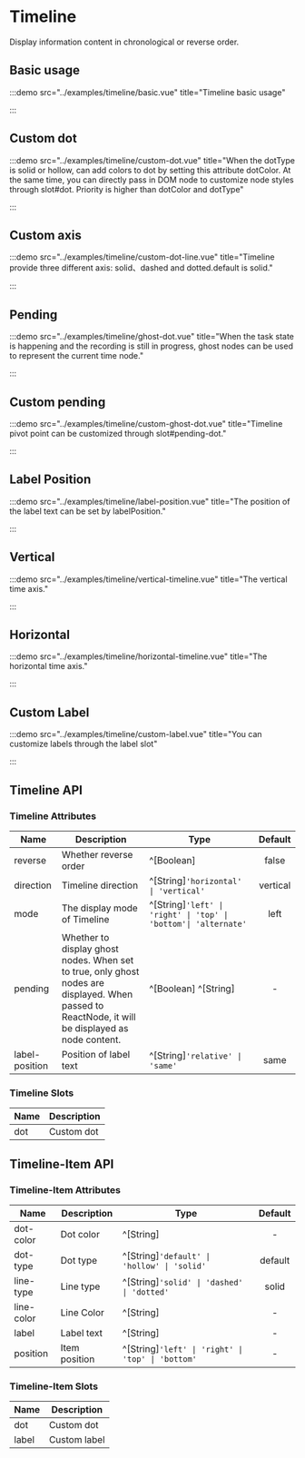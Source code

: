 # Timeline

Display information content in chronological or reverse order.

## Basic usage

:::demo src="../examples/timeline/basic.vue" title="Timeline basic usage"

:::

## Custom dot

:::demo src="../examples/timeline/custom-dot.vue" title="When the dotType is solid or hollow, can add colors to dot by setting this attribute dotColor. At the same time, you can directly pass in DOM node to customize node styles through slot#dot. Priority is higher than dotColor and dotType"

:::

## Custom axis

:::demo src="../examples/timeline/custom-dot-line.vue" title="Timeline provide three different axis: solid、dashed and dotted.default is solid."

:::

## Pending

:::demo src="../examples/timeline/ghost-dot.vue" title="When the task state is happening and the recording is still in progress, ghost nodes can be used to represent the current time node."

:::

## Custom pending

:::demo src="../examples/timeline/custom-ghost-dot.vue" title="Timeline pivot point can be customized through slot#pending-dot."

:::

## Label Position

:::demo src="../examples/timeline/label-position.vue" title="The position of the label text can be set by labelPosition."

:::

## Vertical

:::demo src="../examples/timeline/vertical-timeline.vue" title="The vertical time axis."

:::

## Horizontal

:::demo src="../examples/timeline/horizontal-timeline.vue" title="The horizontal time axis."

:::

## Custom Label

:::demo src="../examples/timeline/custom-label.vue" title="You can customize labels through the label slot"

:::

## Timeline API

### Timeline Attributes

| Name | Description | Type | Default |
| ------ | ---- | ---- | :----: |
| reverse | Whether reverse order | ^[Boolean] | false |
| direction | Timeline direction | ^[String]`'horizontal' \| 'vertical'`| vertical |
| mode | The display mode of Timeline | ^[String]`'left' \| 'right' \| 'top' \| 'bottom'\| 'alternate'`| left |
| pending | Whether to display ghost nodes. When set to true, only ghost nodes are displayed. When passed to ReactNode, it will be displayed as node content. | ^[Boolean] ^[String] | - |
| label-position | Position of label text | ^[String]`'relative' \| 'same'`| same |

### Timeline Slots

| Name | Description |
| ------ | ---- |
| dot | Custom dot |

<!-- Timeline-Item -->
## Timeline-Item API

### Timeline-Item Attributes

| Name | Description | Type | Default |
| ------ | ---- | ---- | :----: |
| dot-color | Dot color | ^[String] | - |
| dot-type | Dot type | ^[String]`'default' \| 'hollow' \| 'solid'`| default |
| line-type | Line type | ^[String]`'solid' \| 'dashed' \| 'dotted'`| solid |
| line-color | Line Color | ^[String] | - |
| label | Label text | ^[String] | - |
| position | Item position | ^[String]`'left' \| 'right' \| 'top' \| 'bottom'` | - |

### Timeline-Item Slots

| Name | Description |
| ------ | ---- |
| dot | Custom dot |
| label | Custom label |
